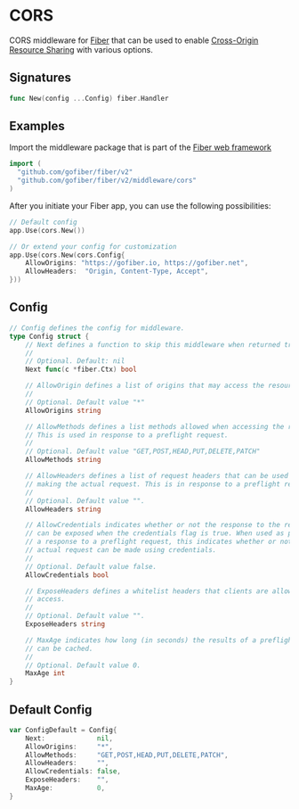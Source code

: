 # CORS

CORS middleware for [Fiber](https://github.com/gofiber/fiber) that can be used to enable [Cross-Origin Resource Sharing](https://developer.mozilla.org/en-US/docs/Web/HTTP/CORS) with various options.

## Signatures

```go
func New(config ...Config) fiber.Handler
```

## Examples

Import the middleware package that is part of the [Fiber web framework](https://github.com/gofiber/fiber)

```go
import (
  "github.com/gofiber/fiber/v2"
  "github.com/gofiber/fiber/v2/middleware/cors"
)
```

After you initiate your Fiber app, you can use the following possibilities:

```go
// Default config
app.Use(cors.New())

// Or extend your config for customization
app.Use(cors.New(cors.Config{
    AllowOrigins: "https://gofiber.io, https://gofiber.net",
    AllowHeaders:  "Origin, Content-Type, Accept",
}))
```

## Config

```go
// Config defines the config for middleware.
type Config struct {
    // Next defines a function to skip this middleware when returned true.
    //
    // Optional. Default: nil
    Next func(c *fiber.Ctx) bool

    // AllowOrigin defines a list of origins that may access the resource.
    //
    // Optional. Default value "*"
    AllowOrigins string

    // AllowMethods defines a list methods allowed when accessing the resource.
    // This is used in response to a preflight request.
    //
    // Optional. Default value "GET,POST,HEAD,PUT,DELETE,PATCH"
    AllowMethods string

    // AllowHeaders defines a list of request headers that can be used when
    // making the actual request. This is in response to a preflight request.
    //
    // Optional. Default value "".
    AllowHeaders string

    // AllowCredentials indicates whether or not the response to the request
    // can be exposed when the credentials flag is true. When used as part of
    // a response to a preflight request, this indicates whether or not the
    // actual request can be made using credentials.
    //
    // Optional. Default value false.
    AllowCredentials bool

    // ExposeHeaders defines a whitelist headers that clients are allowed to
    // access.
    //
    // Optional. Default value "".
    ExposeHeaders string

    // MaxAge indicates how long (in seconds) the results of a preflight request
    // can be cached.
    //
    // Optional. Default value 0.
    MaxAge int
}
```

## Default Config

```go
var ConfigDefault = Config{
    Next:             nil,
    AllowOrigins:     "*",
    AllowMethods:     "GET,POST,HEAD,PUT,DELETE,PATCH",
    AllowHeaders:     "",
    AllowCredentials: false,
    ExposeHeaders:    "",
    MaxAge:           0,
}
```
